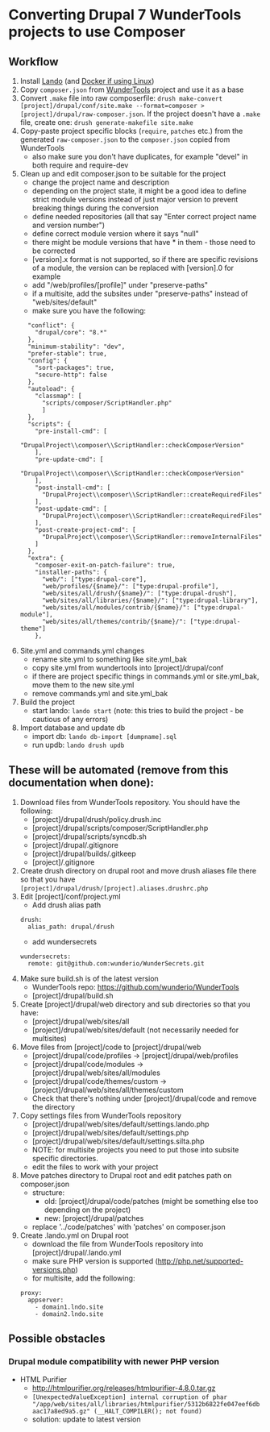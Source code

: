 # Converting Drupal 7 WunderTools projects to use Composer

## Workflow

1. Install [Lando](https://docs.devwithlando.io/) (and [Docker if using Linux](https://docs.devwithlando.io/installation/linux.html))
2. Copy `composer.json` from [WunderTools](https://github.com/wunderio/WunderTools/tree/drupal7/) project and use it as a base
3. Convert `.make` file into raw composerfile: `drush make-convert [project]/drupal/conf/site.make --format=composer > [project]/drupal/raw-composer.json`. If the project doesn't have a `.make` file, create one: `drush generate-makefile site.make`
4. Copy-paste project specific blocks (`require`, `patches` etc.) from the generated `raw-composer.json` to the `composer.json` copied from WunderTools
    * also make sure you don't have duplicates, for example "devel" in both require and require-dev
5. Clean up and edit composer.json to be suitable for the project
    * change the project name and description
    * depending on the project state, it might be a good idea to define strict module versions instead of just major version to prevent breaking things during the conversion
    * define needed repositories (all that say "Enter correct project name and version number")
    * define correct module version where it says "null"
    * there might be module versions that have * in them - those need to be corrected
    * [version].x format is not supported, so if there are specific revisions of a module, the version can be replaced with [version].0 for example
    * add "/web/profiles/[profile]" under "preserve-paths"
    * if a multisite, add the subsites under "preserve-paths" instead of "web/sites/default"
    * make sure you have the following:
    ```
      "conflict": {
        "drupal/core": "8.*"
      },
      "minimum-stability": "dev",
      "prefer-stable": true,
      "config": {
        "sort-packages": true,
        "secure-http": false
      },
      "autoload": {
        "classmap": [
          "scripts/composer/ScriptHandler.php"
          ]
      },
      "scripts": {
        "pre-install-cmd": [
          "DrupalProject\\composer\\ScriptHandler::checkComposerVersion"
        ],
        "pre-update-cmd": [
          "DrupalProject\\composer\\ScriptHandler::checkComposerVersion"
        ],
        "post-install-cmd": [
          "DrupalProject\\composer\\ScriptHandler::createRequiredFiles"
        ],
        "post-update-cmd": [
          "DrupalProject\\composer\\ScriptHandler::createRequiredFiles"
        ],
        "post-create-project-cmd": [
          "DrupalProject\\composer\\ScriptHandler::removeInternalFiles"
        ]
      },
      "extra": {
        "composer-exit-on-patch-failure": true,
        "installer-paths": {
          "web/": ["type:drupal-core"],
          "web/profiles/{$name}/": ["type:drupal-profile"],
          "web/sites/all/drush/{$name}/": ["type:drupal-drush"],
          "web/sites/all/libraries/{$name}/": ["type:drupal-library"],
          "web/sites/all/modules/contrib/{$name}/": ["type:drupal-module"],
          "web/sites/all/themes/contrib/{$name}/": ["type:drupal-theme"]
        },
    ```
6. Site.yml and commands.yml changes
    * rename site.yml to something like site.yml_bak
    * copy site.yml from wundertools into [project]/drupal/conf
    * if there are project specific things in commands.yml or site.yml_bak, move them to the new site.yml
    * remove commands.yml and site.yml_bak
7. Build the project
    * start lando: `lando start` (note: this tries to build the project - be cautious of any errors)
8. Import database and update db
    * import db: `lando db-import [dumpname].sql`
    * run updb: `lando drush updb`


## These will be automated (remove from this documentation when done):
1. Download files from WunderTools repository. You should have the following:
    * [project]/drupal/drush/policy.drush.inc
    * [project]/drupal/scripts/composer/ScriptHandler.php
    * [project]/drupal/scripts/syncdb.sh
    * [project]/drupal/.gitignore
    * [project]/drupal/builds/.gitkeep
    * [project]/.gitignore
2. Create drush directory on drupal root and move drush aliases file there so that you have `[project]/drupal/drush/[project].aliases.drushrc.php`
3. Edit [project]/conf/project.yml
    * Add drush alias path
    ```
    drush:
      alias_path: drupal/drush
    ```
    * add wundersecrets
    ```
    wundersecrets:
      remote: git@github.com:wunderio/WunderSecrets.git
    ```
4. Make sure build.sh is of the latest version
    * WunderTools repo: https://github.com/wunderio/WunderTools
    * [project]/drupal/build.sh
5. Create [project]/drupal/web directory and sub directories so that you have:
    * [project]/drupal/web/sites/all
    * [project]/drupal/web/sites/default (not necessarily needed for multisites)
6. Move files from [project]/code to [project]/drupal/web
    * [project]/drupal/code/profiles -> [project]/drupal/web/profiles
    * [project]/drupal/code/modules -> [project]/drupal/web/sites/all/modules
    * [project]/drupal/code/themes/custom -> [project]/drupal/web/sites/all/themes/custom
    * Check that there's nothing under [project]/drupal/code and remove the directory
7. Copy settings files from WunderTools repository
    * [project]/drupal/web/sites/default/settings.lando.php
    * [project]/drupal/web/sites/default/settings.php
    * [project]/drupal/web/sites/default/settings.silta.php
    * NOTE: for multisite projects you need to put those into subsite specific directories.
    * edit the files to work with your project
8. Move patches directory to Drupal root and edit patches path on composer.json
    * structure: 
        * old: [project]/drupal/code/patches (might be something else too depending on the project)
        * new: [project]/drupal/patches
    * replace '../code/patches' with 'patches' on composer.json
9. Create .lando.yml on Drupal root
    * download the file from WunderTools repository into [project]/drupal/.lando.yml
    * make sure PHP version is supported (http://php.net/supported-versions.php)
    * for multisite, add the following:
    ```
    proxy:
      appserver:
        - domain1.lndo.site
        - domain2.lndo.site
    ```


## Possible obstacles

### Drupal module compatibility with newer PHP version
* HTML Purifier
    * http://htmlpurifier.org/releases/htmlpurifier-4.8.0.tar.gz
    * `[UnexpectedValueException]
      internal corruption of phar "/app/web/sites/all/libraries/htmlpurifier/5312b6822fe047eef6dbaac17a8ed9a5.gz" (__HALT_COMPILER(); not found)`
    * solution: update to latest version
